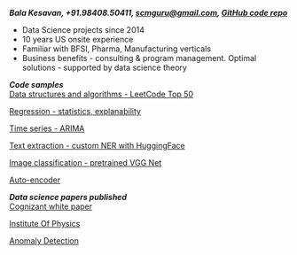 ***Bala Kesavan,  +91.98408.50411,  scmguru@gmail.com, [GitHub code repo](https://github.com/balawillgetyou/dy)***

<ul><li>Data Science projects since 2014</li><li>10 years US onsite experience</li><li>Familiar with BFSI, Pharma, Manufacturing verticals</li><li>Business benefits - consulting & program management. Optimal solutions - supported by data science theory</li></ul>
  
***Code samples***  
[Data structures and algorithms - LeetCode Top 50](https://github.com/balawillgetyou/2021/blob/main/DSA_top50LeetCode.ipynb)  
  
[Regression - statistics, explanability](https://github.com/balawillgetyou/2021/blob/main/carPrices.ipynb)  
  
[Time series - ARIMA](https://github.com/balawillgetyou/2021/blob/main/timeSeriesAnalysisRestaurantData.ipynb)  
  
[Text extraction - custom NER with HuggingFace](https://github.com/balawillgetyou/dy/blob/master/customNER.ipynb)  
  
[Image classification - pretrained VGG Net](https://github.com/balawillgetyou/dy/blob/master/StateFarmDistractedDriverDetection_FeatureExtractionVsFineTuning.ipynb)  
  
[Auto-encoder](https://github.com/balawillgetyou/2021/blob/main/anomalyDetection20210203.ipynb)   
  
      
***Data science papers published***  
[Cognizant white paper](https://www.cognizant.com/whitepapers/optimizing-it-operations-with-natural-language-processing-codex4914.pdf)  

[Institute Of Physics](https://iopscience.iop.org/article/10.1088/1757-899X/1110/1/012017/meta)

[Anomaly Detection](https://github.com/balawillgetyou/dy/blob/f50f006bf8ed642c6c79800ddd00006ca4315ee0/AnomalyDetectionEdgeDevices20211120.pdf)  
  
